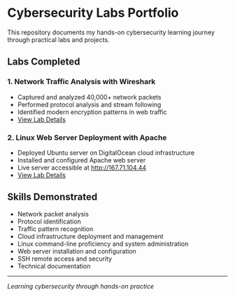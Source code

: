 # Cybersecurity Labs Portfolio

This repository documents my hands-on cybersecurity learning journey through practical labs and projects.

## Labs Completed

### 1. Network Traffic Analysis with Wireshark
- Captured and analyzed 40,000+ network packets
- Performed protocol analysis and stream following
- Identified modern encryption patterns in web traffic
- [View Lab Details](./wireshark-lab/)

### 2. Linux Web Server Deployment with Apache
- Deployed Ubuntu server on DigitalOcean cloud infrastructure
- Installed and configured Apache web server
- Live server accessible at http://167.71.104.44
- [View Lab Details](./linux-apache-lab/)

## Skills Demonstrated
- Network packet analysis
- Protocol identification  
- Traffic pattern recognition
- Cloud infrastructure deployment and management
- Linux command-line proficiency and system administration
- Web server installation and configuration
- SSH remote access and security
- Technical documentation

---
*Learning cybersecurity through hands-on practice*
